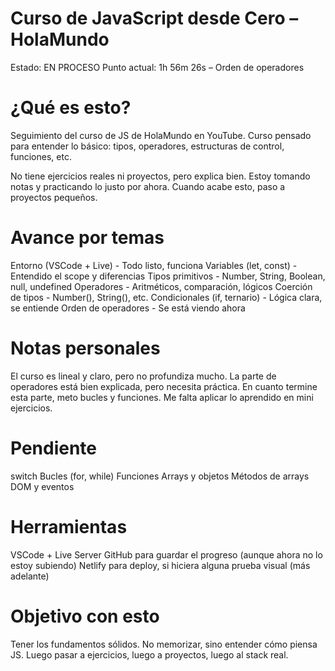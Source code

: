 # Curso de JavaScript desde Cero – HolaMundo

Estado: EN PROCESO
Punto actual: 1h 56m 26s – Orden de operadores

# ¿Qué es esto?
Seguimiento del curso de JS de HolaMundo en YouTube. Curso pensado para entender lo básico: tipos, operadores, estructuras de control, funciones, etc.

No tiene ejercicios reales ni proyectos, pero explica bien. Estoy tomando notas y practicando lo justo por ahora. Cuando acabe esto, paso a proyectos pequeños.

# Avance por temas

Entorno (VSCode + Live)	      -     Todo listo, funciona
Variables (let, const)	      -    	Entendido el scope y diferencias
Tipos primitivos	            -    	Number, String, Boolean, null, undefined
Operadores	                  -	    Aritméticos, comparación, lógicos
Coerción de tipos	            -    	Number(), String(), etc.
Condicionales (if, ternario)	-    	Lógica clara, se entiende
Orden de operadores	          -	    Se está viendo ahora

# Notas personales

El curso es lineal y claro, pero no profundiza mucho.
La parte de operadores está bien explicada, pero necesita práctica.
En cuanto termine esta parte, meto bucles y funciones.
Me falta aplicar lo aprendido en mini ejercicios.

# Pendiente

switch
Bucles (for, while)
Funciones
Arrays y objetos
Métodos de arrays
DOM y eventos

# Herramientas

VSCode + Live Server
GitHub para guardar el progreso (aunque ahora no lo estoy subiendo)
Netlify para deploy, si hiciera alguna prueba visual (más adelante)

# Objetivo con esto

Tener los fundamentos sólidos.
No memorizar, sino entender cómo piensa JS.
Luego pasar a ejercicios, luego a proyectos, luego al stack real.
